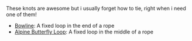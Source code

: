 These knots are awesome but i usually forget how to tie, right when i need one of them!

* [Bowline](Knots/Bowline): A fixed loop in the end of a rope
* [Alpine Butterfly Loop](<Knots/Alpine Butterfly Loop>): A fixed loop in the middle of a rope
